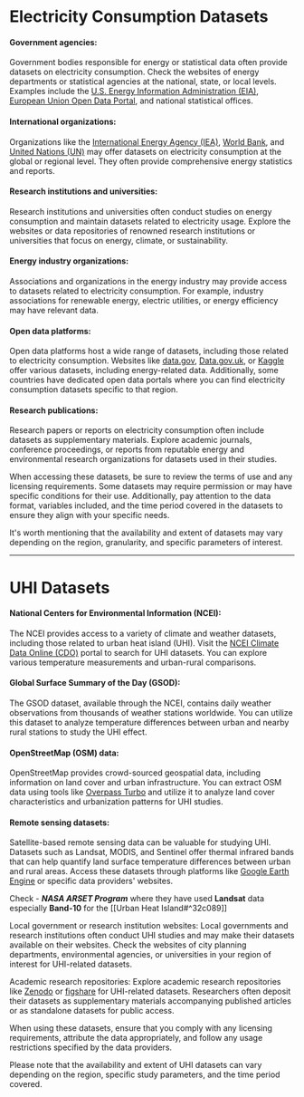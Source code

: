 # Electricity Consumption Datasets

#### Government agencies: 
Government bodies responsible for energy or statistical data often provide datasets on electricity consumption. Check the websites of energy departments or statistical agencies at the national, state, or local levels. Examples include the [U.S. Energy Information Administration (EIA)](https://www.eia.gov/), [European Union Open Data Portal](https://data.europa.eu/euodp/en/home), and national statistical offices.

#### International organizations: 
Organizations like the [International Energy Agency (IEA)](https://www.iea.org/), [World Bank](https://databank.worldbank.org/home), and [United Nations (UN)](https://data.un.org/) may offer datasets on electricity consumption at the global or regional level. They often provide comprehensive energy statistics and reports.

#### Research institutions and universities: 
Research institutions and universities often conduct studies on energy consumption and maintain datasets related to electricity usage. Explore the websites or data repositories of renowned research institutions or universities that focus on energy, climate, or sustainability.

#### Energy industry organizations: 
Associations and organizations in the energy industry may provide access to datasets related to electricity consumption. For example, industry associations for renewable energy, electric utilities, or energy efficiency may have relevant data.

#### Open data platforms: 
Open data platforms host a wide range of datasets, including those related to electricity consumption. Websites like [data.gov](https://www.data.gov/), [Data.gov.uk](https://data.gov.uk/), or [Kaggle](https://www.kaggle.com/datasets) offer various datasets, including energy-related data. Additionally, some countries have dedicated open data portals where you can find electricity consumption datasets specific to that region.

#### Research publications: 
Research papers or reports on electricity consumption often include datasets as supplementary materials. Explore academic journals, conference proceedings, or reports from reputable energy and environmental research organizations for datasets used in their studies.

When accessing these datasets, be sure to review the terms of use and any licensing requirements. Some datasets may require permission or may have specific conditions for their use. Additionally, pay attention to the data format, variables included, and the time period covered in the datasets to ensure they align with your specific needs.

It's worth mentioning that the availability and extent of datasets may vary depending on the region, granularity, and specific parameters of interest.

---
# UHI Datasets

#### National Centers for Environmental Information (NCEI): 
The NCEI provides access to a variety of climate and weather datasets, including those related to urban heat island (UHI). Visit the [NCEI Climate Data Online (CDO)](https://www.ncdc.noaa.gov/cdo-web/) portal to search for UHI datasets. You can explore various temperature measurements and urban-rural comparisons.

#### Global Surface Summary of the Day (GSOD): 
The GSOD dataset, available through the NCEI, contains daily weather observations from thousands of weather stations worldwide. You can utilize this dataset to analyze temperature differences between urban and nearby rural stations to study the UHI effect.

#### OpenStreetMap (OSM) data: 
OpenStreetMap provides crowd-sourced geospatial data, including information on land cover and urban infrastructure. You can extract OSM data using tools like [Overpass Turbo](https://overpass-turbo.eu/) and utilize it to analyze land cover characteristics and urbanization patterns for UHI studies.

#### Remote sensing datasets: 
Satellite-based remote sensing data can be valuable for studying UHI. Datasets such as Landsat, MODIS, and Sentinel offer thermal infrared bands that can help quantify land surface temperature differences between urban and rural areas. Access these datasets through platforms like [Google Earth Engine](https://earthengine.google.com/) or specific data providers' websites. 

Check - ***NASA ARSET Program*** where they have used **Landsat** data especially **Band-10** for the [[Urban Heat Island#^32c089]]


Local government or research institution websites: Local governments and research institutions often conduct UHI studies and may make their datasets available on their websites. Check the websites of city planning departments, environmental agencies, or universities in your region of interest for UHI-related datasets.

Academic research repositories: Explore academic research repositories like [Zenodo](https://zenodo.org/) or [figshare](https://figshare.com/) for UHI-related datasets. Researchers often deposit their datasets as supplementary materials accompanying published articles or as standalone datasets for public access.

When using these datasets, ensure that you comply with any licensing requirements, attribute the data appropriately, and follow any usage restrictions specified by the data providers.

Please note that the availability and extent of UHI datasets can vary depending on the region, specific study parameters, and the time period covered.